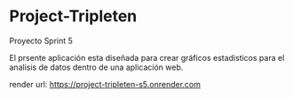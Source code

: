 # Project-Tripleten
Proyecto Sprint 5

El prsente aplicación esta diseñada para crear gráficos estadisticos para el analisis de datos dentro de una aplicación web.

render url:
https://project-tripleten-s5.onrender.com